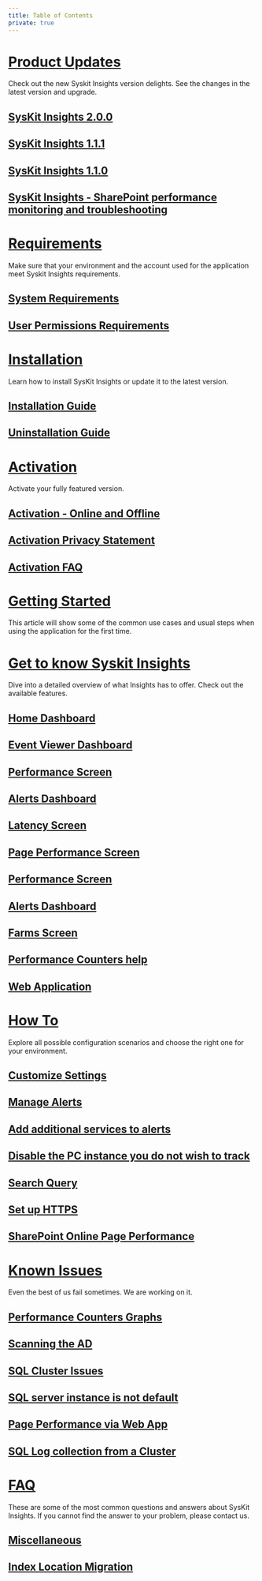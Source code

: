 ```yaml
---
title: Table of Contents
private: true
---
```



# [Product Updates](product-updates)
Check out the new Syskit Insights version delights. See the changes in the latest version and upgrade. 
## [SysKit Insights 2.0.0](insights-2-release-note.md)
## [SysKit Insights 1.1.1](insights-1-1-1-release-note.md)
## [SysKit Insights 1.1.0](insights-1-1-release-note.md)
## [SysKit Insights - SharePoint performance monitoring and troubleshooting](insights1-release-note.md)

# [Requirements](requirements)
Make sure that your environment and the account used for the application meet Syskit Insights requirements.
## [System Requirements](system-requirements.md)
## [User Permissions Requirements](user-permissions-requirements.md)


# [Installation](installation)
Learn how to install SysKit Insights or update it to the latest version. 
## [Installation Guide](installation-guide.md)
## [Uninstallation Guide](uninstallation-guide.md)


# [Activation](activation)
Activate your fully featured version.
## [Activation - Online and Offline](online-offline-activation.md)
## [Activation Privacy Statement](activation-privacy-statement.md)
## [Activation FAQ](activation-faq.md)

# [Getting Started](getting-started)
This article will show some of the common use cases and usual steps when using the application for the first time.
## [](index.md)


# [Get to know Syskit Insights](get-to-know-insights)
Dive into a detailed overview of what Insights has to offer. Check out the available features. 
## [Home Dashboard](insights-home.md)
## [Event Viewer Dashboard](event-viewer.md)
## [Performance Screen](performance-screen.md)
## [Alerts Dashboard](insights-alerts.md)
## [Latency Screen](latency-screen.md)
## [Page Performance Screen](page-performance-screen.md)
## [Performance Screen](performance-screen.md)
## [Alerts Dashboard](insights-alerts.md)
## [Farms Screen](farms-screen.md)
## [Performance Counters help](performance-counters.md)
## [Web Application](web-application.md)


# [How To](how-to)
Explore all possible configuration scenarios and choose the right one for your environment.
## [Customize Settings](customize-settings.md)
## [Manage Alerts](manage-alerts.md)
## [Add additional services to alerts](add-additional-services-alert.md)
## [Disable the PC instance you do not wish to track](disable-pc-instance.md) 
## [Search Query](search-query.md)
## [Set up HTTPS](set-up-https.md)
## [SharePoint Online Page Performance](spo-pp.md)


# [Known Issues](known-issues)
Even the best of us fail sometimes. We are working on it. 
## [Performance Counters Graphs](performance-counters-laptop-sleeping.md)
## [Scanning the AD](scan-ad-server-number.md)
## [SQL Cluster Issues](sql-cluster-issues.md)
## [SQL server instance is not default](not-default-sql-instance.md)
## [Page Performance via Web App](webapp-page-performance.md)
## [SQL Log collection from a Cluster](servers-in-cluster.md)


# [FAQ](faq)
These are some of the most common questions and answers about SysKit Insights. If you cannot find the answer to your problem, please contact us.
## [Miscellaneous](miscellaneous.md)
## [Index Location Migration](index-location-migration.md)
